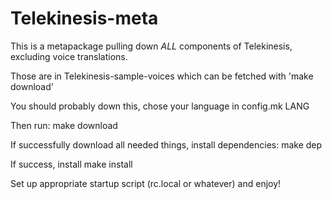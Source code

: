# Telekinesis-meta
This is a metapackage pulling down *ALL* components of Telekinesis, excluding voice translations.

Those are in Telekinesis-sample-voices which can be fetched with 'make download'

You should probably down this, chose your language in config.mk LANG

Then run:
	make download


If successfully download all needed things, install dependencies:
	make dep


If success, install
	make install

Set up appropriate startup script (rc.local or whatever) and enjoy!

